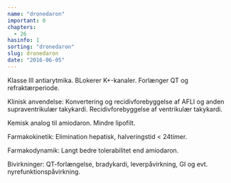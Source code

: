 ```yaml
---
name: "dronedaron"
important: 0
chapters:
  - 26
hasinfo: 1
sorting: "dronedaron"
slug: dronedaron
date: "2016-06-05"
---
```


Klasse III antiarytmika. BLokerer K+-kanaler. Forlænger QT og refraktærperiode.

Klinisk anvendelse: Konvertering og recidivforebyggelse af AFLI og anden
supraventrikulær takykardi. Recidivforebyggelse af ventrikulær takykardi.

Kemisk analog til amiodaron. Mindre lipofilt.

Farmakokinetik: Elimination hepatisk, halveringstid < 24timer.

Farmakodynamik: Langt bedre tolerabilitet end amiodaron.

Bivirkninger: QT-forlængelse, bradykardi, leverpåvirkning, GI og evt.
nyrefunktionspåvirkning.
